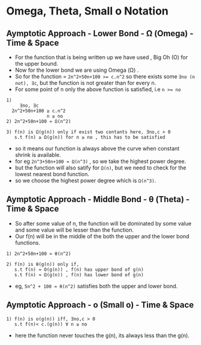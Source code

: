 # Omega, Theta, Small o Notation  

## Aymptotic Approach - Lower Bond - Ω (Omega) - Time & Space
- For the function that is being written up we have used , Big Oh (O) for the upper bound.
- Now for the lower bond we are using Omega (Ω) .
- So for the function = `2n^2+50n+100 >= c.n^2` so there exists some `∃no (n not), ∃c`, but the function is not greater than for every n.
- For some point of n only the above function is satisfied, i.e `n >= no`
```           
1)
     ∃no, ∃c
  2n^2+50n+100 ≥ c.n^2
               n ≥ no
2) 2n^2+50n+100 ≈ Ω(n^2)

3) f(n) is Ω(g(n)) only if exist two contants here, ∃no,c > 0
   s.t f(n) ≥ Ω(g(n)) for n ≥ no , this has to be satisfied
```
- so it means our function is always above the curve when constant shrink is available.
- for eg `2n^3+50n+100 ≈ Ω(n^3)` , so we take the highest power degree.
- but the function will also satify for `Ω(n)`, but we need to check for the lowest nearest bond function.
- so we choose the highest power degree which is `Ω(n^3)`.

## Aymptotic Approach - Middle Bond - θ (Theta) - Time & Space
- So after some value of n, the function will be dominated by some value and some value will be lesser than the function.
- Our f(n) will be in the middle of the both the upper and the lower bond functions.
```           
1) 2n^2+50n+100 ≈ θ(n^2)

2) f(n) is θ(g(n)) only if,
   s.t f(n) ≈ O(g(n)) , f(n) has upper bond of g(n)
   s.t f(n) ≈ Ω(g(n)) , f(n) has lower bond of g(n)
```
- eg, `5n^2 + 100 ≈ θ(n^2)` satisfies both the upper and lower bond.

## Aymptotic Approach - o (Small o) - Time & Space
```           
1) f(n) is o(g(n)) iff, ∃no,c > 0
   s.t f(n)< c.(g(n)) ∀ n ≥ no 
```
- here the function never touches the g(n), its always less than the g(n).
